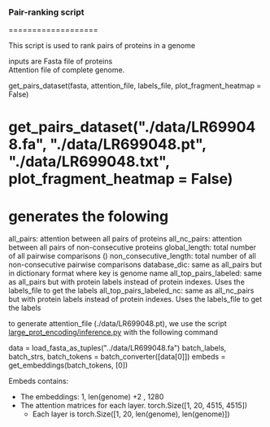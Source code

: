 ### Pair-ranking script
===================

This script is used to rank pairs of proteins in a genome 

inputs are
Fasta file of proteins  
Attention file of complete genome.



get_pairs_dataset(fasta, attention_file, labels_file, plot_fragment_heatmap = False)
# get_pairs_dataset("./data/LR699048.fa", "./data/LR699048.pt", "./data/LR699048.txt", plot_fragment_heatmap = False)
# generates the folowing
all_pairs: attention between all pairs of proteins 
all_nc_pairs:  attention between all pairs of non-consecutive proteins
global_length: total number of all pairwise comparisons ()
non_consecutive_length: total number of all non-consecutive pairwise comparisons
database_dic: same as all_pairs but in dictionary format where key is genome name
all_top_pairs_labeled: same as all_pairs but with protein labels instead of protein indexes. Uses the labels_file to get the labels
all_top_pairs_labeled_nc: same as all_nc_pairs but with protein labels instead of protein indexes. Uses the labels_file to get the labels

to generate attention_file (./data/LR699048.pt), we use the script [large_prot_encoding/inference.py](inference.py) with the following command

data = load_fasta_as_tuples("../data/LR699048.fa")
batch_labels, batch_strs, batch_tokens = batch_converter([data[0]])
embeds = get_embeddings(batch_tokens, [0])

Embeds contains:
  - The embeddings: 1, len(genome) +2 , 1280
  - The attention matrices for each layer. torch.Size([1, 20, 4515, 4515])
    - Each layer is torch.Size([1, 20, len(genome), len(genome)])
